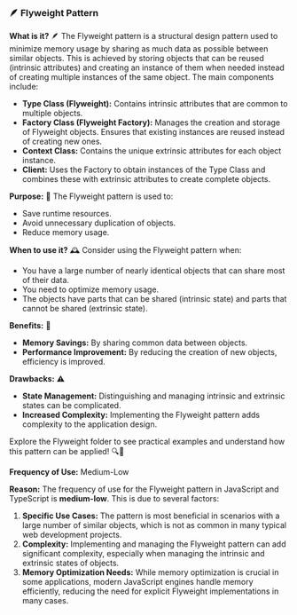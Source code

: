 ### 🪶 Flyweight Pattern

**What is it?** 🪶
The Flyweight pattern is a structural design pattern used to minimize memory usage by sharing as much data as possible between similar objects. This is achieved by storing objects that can be reused (intrinsic attributes) and creating an instance of them when needed instead of creating multiple instances of the same object. The main components include:

- **Type Class (Flyweight):** Contains intrinsic attributes that are common to multiple objects.
- **Factory Class (Flyweight Factory):** Manages the creation and storage of Flyweight objects. Ensures that existing instances are reused instead of creating new ones.
- **Context Class:** Contains the unique extrinsic attributes for each object instance.
- **Client:** Uses the Factory to obtain instances of the Type Class and combines these with extrinsic attributes to create complete objects.

**Purpose:** 🎯
The Flyweight pattern is used to:
- Save runtime resources.
- Avoid unnecessary duplication of objects.
- Reduce memory usage.

**When to use it?** 🕰️
Consider using the Flyweight pattern when:
- You have a large number of nearly identical objects that can share most of their data.
- You need to optimize memory usage.
- The objects have parts that can be shared (intrinsic state) and parts that cannot be shared (extrinsic state).

**Benefits:** 🌟
- **Memory Savings:** By sharing common data between objects.
- **Performance Improvement:** By reducing the creation of new objects, efficiency is improved.

**Drawbacks:** ⚠️
- **State Management:** Distinguishing and managing intrinsic and extrinsic states can be complicated.
- **Increased Complexity:** Implementing the Flyweight pattern adds complexity to the application design.

Explore the Flyweight folder to see practical examples and understand how this pattern can be applied! 🔍📂

**Frequency of Use:** Medium-Low

**Reason:**
The frequency of use for the Flyweight pattern in JavaScript and TypeScript is **medium-low**. This is due to several factors:

1. **Specific Use Cases:** The pattern is most beneficial in scenarios with a large number of similar objects, which is not as common in many typical web development projects.
2. **Complexity:** Implementing and managing the Flyweight pattern can add significant complexity, especially when managing the intrinsic and extrinsic states of objects.
3. **Memory Optimization Needs:** While memory optimization is crucial in some applications, modern JavaScript engines handle memory efficiently, reducing the need for explicit Flyweight implementations in many cases.
